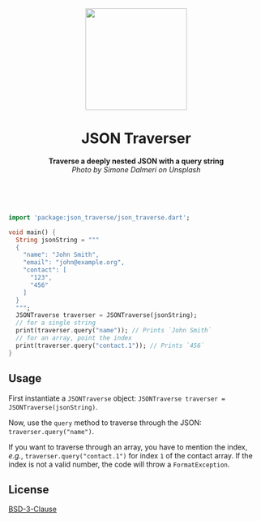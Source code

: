 <div align="center">
	<img src="https://ayan-b.github.io/json_traverse/maple-tree.jpg" width="200" height="200">
	<h1>JSON Traverser</h1>
	<p>
		<b>Traverse a deeply nested JSON with a query string</b><br>
    <i>Photo by Simone Dalmeri on Unsplash</i>
	</p>
	<br>
	<br>
	<br>
</div>

```dart
import 'package:json_traverse/json_traverse.dart';

void main() {
  String jsonString = """
  {
    "name": "John Smith",
    "email": "john@example.org",
    "contact": [
      "123",
      "456"
    ]
  }
  """;
  JSONTraverse traverser = JSONTraverse(jsonString);
  // for a single string
  print(traverser.query("name")); // Prints `John Smith`
  // for an array, point the index
  print(traverser.query("contact.1")); // Prints `456`
}
```

## Usage

First instantiate a `JSONTraverse` object: `JSONTraverse traverser = JSONTraverse(jsonString)`.

Now, use the `query` method to traverse through the JSON: `traverser.query("name")`.

If you want to traverse through an array, you have to mention the index, _e.g._,
`traverser.query("contact.1")` for index `1` of the contact array. If the index
is not a valid number, the code will throw a `FormatException`.

## License

[BSD-3-Clause](./LICENSE)
